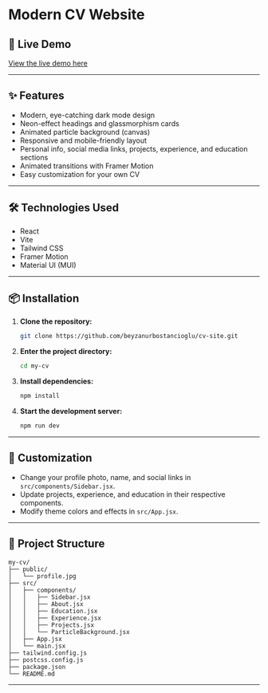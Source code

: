 # Modern CV Website



## 🚀 Live Demo

[View the live demo here](https://cv-site-hazel.vercel.app/)

---

## ✨ Features

- Modern, eye-catching dark mode design
- Neon-effect headings and glassmorphism cards
- Animated particle background (canvas)
- Responsive and mobile-friendly layout
- Personal info, social media links, projects, experience, and education sections
- Animated transitions with Framer Motion
- Easy customization for your own CV

---

## 🛠️ Technologies Used

- React
- Vite
- Tailwind CSS
- Framer Motion
- Material UI (MUI)

---

## 📦 Installation

1. **Clone the repository:**
   ```bash
   git clone https://github.com/beyzanurbostancioglu/cv-site.git
   ```
2. **Enter the project directory:**
   ```bash
   cd my-cv
   ```
3. **Install dependencies:**
   ```bash
   npm install
   ```
4. **Start the development server:**
   ```bash
   npm run dev
   ```

---

## 🎨 Customization

- Change your profile photo, name, and social links in `src/components/Sidebar.jsx`.
- Update projects, experience, and education in their respective components.
- Modify theme colors and effects in `src/App.jsx`.

---

## 📁 Project Structure

```
my-cv/
├── public/
│   └── profile.jpg
├── src/
│   ├── components/
│   │   ├── Sidebar.jsx
│   │   ├── About.jsx
│   │   ├── Education.jsx
│   │   ├── Experience.jsx
│   │   ├── Projects.jsx
│   │   └── ParticleBackground.jsx
│   ├── App.jsx
│   └── main.jsx
├── tailwind.config.js
├── postcss.config.js
├── package.json
└── README.md
```

---



